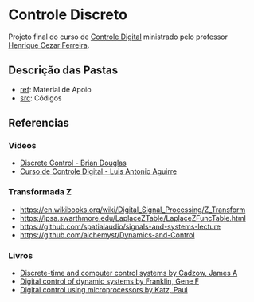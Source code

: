 # Controle Discreto

Projeto final do curso de [Controle Digital](http://www.ene.unb.br/henrique/CDig/cdig.html) ministrado pelo professor [Henrique Cezar Ferreira](http://www.ene.unb.br/henrique/).

## Descrição das Pastas

 * [ref](ref): Material de Apoio
 * [src](src): Códigos

## Referencias

### Videos

 * [Discrete Control -  Brian Douglas](https://www.youtube.com/playlist?list=PLUMWjy5jgHK0MLv6Ksf-NHi7Ur8NRNU4Z)
 * [Curso de Controle Digital -  Luis Antonio Aguirre](https://www.youtube.com/playlist?list=PLALrL4i0Pz6CR_YqJ3oJ8nsUpKgTiMVo5)

### Transformada Z

 * https://en.wikibooks.org/wiki/Digital_Signal_Processing/Z_Transform
 * https://lpsa.swarthmore.edu/LaplaceZTable/LaplaceZFuncTable.html
 * https://github.com/spatialaudio/signals-and-systems-lecture
 * https://github.com/alchemyst/Dynamics-and-Control

### Livros

 * [Discrete-time and computer control systems by Cadzow, James A](https://archive.org/details/discretetimecomp0000cadz/)
 * [Digital control of dynamic systems by Franklin, Gene F](https://archive.org/details/digitalcontrolof0000fran_m9e5/)
 * [Digital control using microprocessors by Katz, Paul](https://archive.org/details/digitalcontrolus0000katz/)
